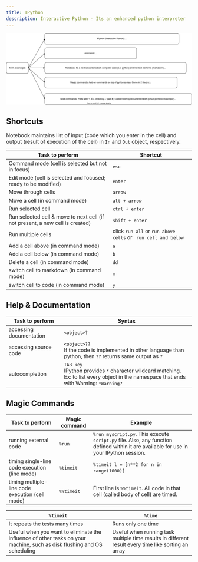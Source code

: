 ```yaml
---
title: IPython
description: Interactive Python - Its an enhanced python interpreter
---
```


![ipython Image](/src/content/docs/Python/Packages/ipython.drawio.svg)

## Shortcuts

Notebook maintains list of input (code which you enter in the cell) and output (result of execution of the cell) in `In` and `Out` object, respectively.

| Task to perform                                                               | Shortcut                                                      |
| ----------------------------------------------------------------------------- | ------------------------------------------------------------- |
| Command mode (cell is selected but not in focus)                              | `esc`                                                         |
| Edit mode (cell is selected and focused; ready to be modified)                | `enter`                                                       |
| Move through cells                                                            | `arrow`                                                       |
| Move a cell (in command mode)                                                 | `alt + arrow`                                                 |
| Run selected cell                                                             | `ctrl + enter`                                                |
| Run selected cell & move to next cell (if not present, a new cell is created) | `shift + enter`                                               |
| Run multiple cells                                                            | click `run all` or `run above cells` or ` run cell and below` |
| Add a cell above (in command mode)                                            | `a`                                                           |
| Add a cell below (in command mode)                                            | `b`                                                           |
| Delete a cell (in command mode)                                               | `dd`                                                          |
| switch cell to markdown (in command mode)                                     | `m`                                                           |
| switch cell to code (in command mode)                                         | `y`                                                           |

## Help & Documentation

| Task to perform         | Syntax                                                                                                                                                |
| ----------------------- | ----------------------------------------------------------------------------------------------------------------------------------------------------- |
| accessing documentation | `<object>?`                                                                                                                                           |
| accessing source code   | `<object>??` </br> If the code is implemented in other language than python, then `??` returns same output as `?`                                     |
| autocompletion          | `TAB key` </br> IPython provides `*` character wildcard matching. </br> Ex: to list every object in the namespace that ends with Warning: `*Warning?` |

## Magic Commands

| Task to perform                                 | Magic command | Example                                                                                                                                |
| ----------------------------------------------- | ------------- | -------------------------------------------------------------------------------------------------------------------------------------- |
| running external code                           | `%run`        | `%run myscript.py`. This execute `script.py` file. Also, any function defined within it are available for use in your IPython session. |
| timing single-line code execution (line mode)   | `%timeit`     | `%timeit l = [n**2 for n in range(1000)]`                                                                                              |
| timing multiple-line code execution (cell mode) | `%%timeit`    | First line is `%%timeit`. All code in that cell (called body of cell) are timed.                                                       |

| `%timeit`                                                                                                               | `%time`                                                                                             |
| ----------------------------------------------------------------------------------------------------------------------- | --------------------------------------------------------------------------------------------------- |
| It repeats the tests many times                                                                                         | Runs only one time                                                                                  |
| Useful when you want to eliminate the influence of other tasks on your machine, such as disk flushing and OS scheduling | Useful when running task multiple time results in different result every time like sorting an array |

